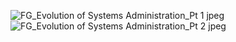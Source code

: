 ![FG_Evolution of Systems Administration_Pt 1 jpeg](https://github.com/user-attachments/assets/6068074f-911f-4e0a-bb97-e19fe4768c51)
![FG_Evolution of Systems Administration_Pt 2 jpeg](https://github.com/user-attachments/assets/8d9c845e-4fa8-46c9-8af6-e5e1abecd822)

